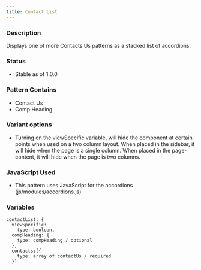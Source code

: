 ```yaml
---
title: Contact List
---
```


### Description
Displays one of more Contacts Us patterns as a stacked list of accordions.

### Status
* Stable as of 1.0.0

### Pattern Contains
* Contact Us
* Comp Heading

### Variant options
* Turning on the viewSpecific variable, will hide the component at certain points when used on a two column layout.  When placed in the sidebar, it will hide when the page is a single column.  When placed in the page-content, it will hide when the page is two columns.

### JavaScript Used
* This pattern uses JavaScript for the accordions (js/modules/accordions.js)

### Variables
~~~
contactList: {
  viewSpecific: 
    type: boolean,
  compHeading: {
    type: compHeading / optional
  },
  contacts:[{
    type: array of contactUs / required
  }]
~~~
